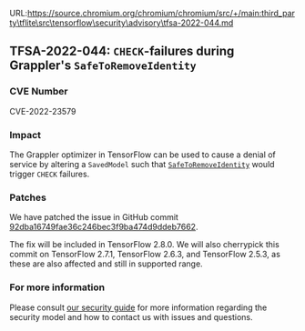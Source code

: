 URL:https://source.chromium.org/chromium/chromium/src/+/main:third_party\tflite\src\tensorflow\security\advisory\tfsa-2022-044.md
## TFSA-2022-044: `CHECK`-failures during Grappler's `SafeToRemoveIdentity`

### CVE Number
CVE-2022-23579

### Impact
The Grappler optimizer in TensorFlow can be used to cause a denial of service by altering a `SavedModel` such that [`SafeToRemoveIdentity`](https://github.com/tensorflow/tensorflow/blob/a1320ec1eac186da1d03f033109191f715b2b130/tensorflow/core/grappler/optimizers/dependency_optimizer.cc#L59-L98) would trigger `CHECK` failures.

### Patches
We have patched the issue in GitHub commit [92dba16749fae36c246bec3f9ba474d9ddeb7662](https://github.com/tensorflow/tensorflow/commit/92dba16749fae36c246bec3f9ba474d9ddeb7662).

The fix will be included in TensorFlow 2.8.0. We will also cherrypick this commit on TensorFlow 2.7.1, TensorFlow 2.6.3, and TensorFlow 2.5.3, as these are also affected and still in supported range.

### For more information
Please consult [our security guide](https://github.com/tensorflow/tensorflow/blob/master/SECURITY.md) for more information regarding the security model and how to contact us with issues and questions.
